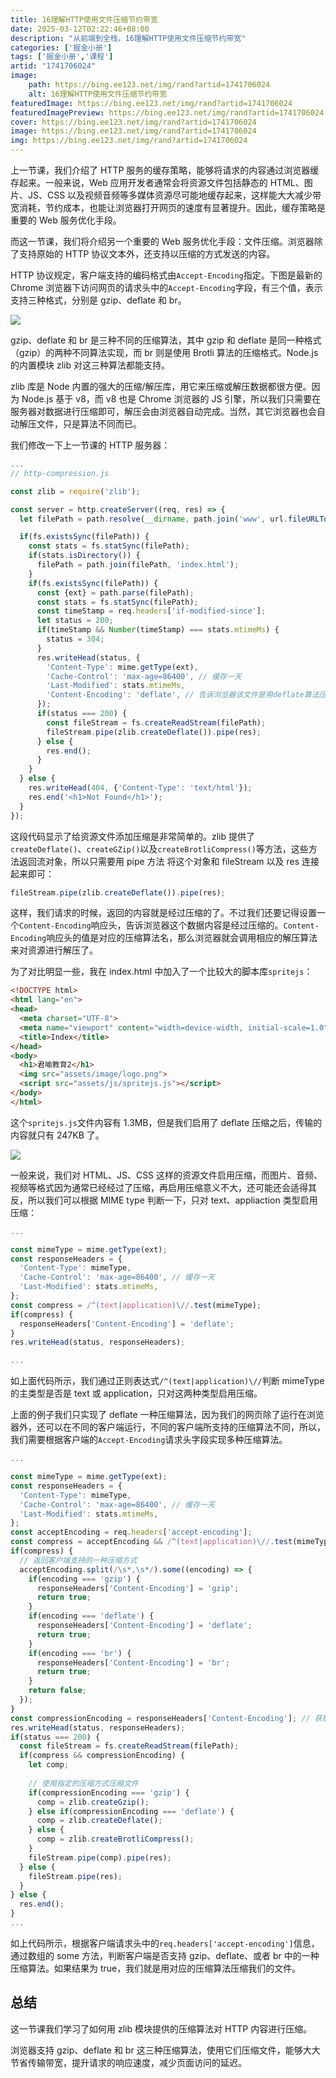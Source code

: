 ```yaml
---
title: 16理解HTTP使用文件压缩节约带宽
date: 2025-03-12T02:22:46+08:00
description: "从前端到全栈，16理解HTTP使用文件压缩节约带宽"
categories: ['掘金小册']
tags: ['掘金小册','课程']
artid: "1741706024"
image:
    path: https://bing.ee123.net/img/rand?artid=1741706024
    alt: 16理解HTTP使用文件压缩节约带宽
featuredImage: https://bing.ee123.net/img/rand?artid=1741706024
featuredImagePreview: https://bing.ee123.net/img/rand?artid=1741706024
cover: https://bing.ee123.net/img/rand?artid=1741706024
image: https://bing.ee123.net/img/rand?artid=1741706024
img: https://bing.ee123.net/img/rand?artid=1741706024
---
```


上一节课，我们介绍了 HTTP 服务的缓存策略，能够将请求的内容通过浏览器缓存起来。一般来说，Web 应用开发者通常会将资源文件包括静态的 HTML、图片、JS、CSS 以及视频音频等多媒体资源尽可能地缓存起来，这样能大大减少带宽消耗，节约成本，也能让浏览器打开网页的速度有显著提升。因此，缓存策略是重要的 Web 服务优化手段。

而这一节课，我们将介绍另一个重要的 Web 服务优化手段：文件压缩。浏览器除了支持原始的 HTTP 协议文本外，还支持以压缩的方式发送的内容。

HTTP 协议规定，客户端支持的编码格式由`Accept-Encoding`指定。下图是最新的 Chrome 浏览器下访问网页的请求头中的`Accept-Encoding`字段，有三个值，表示支持三种格式，分别是 gzip、deflate 和 br。

![](https://p0.ssl.qhimg.com/t01b860ee03ef5e7ee6.jpg)

gzip、deflate 和 br 是三种不同的压缩算法，其中 gzip 和 deflate 是同一种格式（gzip）的两种不同算法实现，而 br 则是使用 Brotli 算法的压缩格式。Node.js 的内置模块 zlib 对这三种算法都能支持。

zlib 库是 Node 内置的强大的压缩/解压库，用它来压缩或解压数据都很方便。因为 Node.js 基于 v8，而 v8 也是 Chrome 浏览器的 JS 引擎，所以我们只需要在服务器对数据进行压缩即可，解压会由浏览器自动完成。当然，其它浏览器也会自动解压文件，只是算法不同而已。

我们修改一下上一节课的 HTTP 服务器：

```js
... 
// http-compression.js

const zlib = require('zlib');

const server = http.createServer((req, res) => {
  let filePath = path.resolve(__dirname, path.join('www', url.fileURLToPath(`file:///${req.url}`)));

  if(fs.existsSync(filePath)) {
    const stats = fs.statSync(filePath);
    if(stats.isDirectory()) {
      filePath = path.join(filePath, 'index.html');
    }
    if(fs.existsSync(filePath)) {
      const {ext} = path.parse(filePath);
      const stats = fs.statSync(filePath);
      const timeStamp = req.headers['if-modified-since'];
      let status = 200;
      if(timeStamp && Number(timeStamp) === stats.mtimeMs) {
        status = 304;
      }
      res.writeHead(status, {
        'Content-Type': mime.getType(ext),
        'Cache-Control': 'max-age=86400', // 缓存一天
        'Last-Modified': stats.mtimeMs,
        'Content-Encoding': 'deflate', // 告诉浏览器该文件是用deflate算法压缩的
      });
      if(status === 200) {
        const fileStream = fs.createReadStream(filePath);
        fileStream.pipe(zlib.createDeflate()).pipe(res);
      } else {
        res.end();
      }
    }
  } else {
    res.writeHead(404, {'Content-Type': 'text/html'});
    res.end('<h1>Not Found</h1>');
  }
});
```

这段代码显示了给资源文件添加压缩是非常简单的。zlib 提供了`createDeflate()`、`createGZip()`以及`createBrotliCompress()`等方法，这些方法返回流对象，所以只需要用 pipe 方法 将这个对象和 fileStream 以及 res 连接起来即可：

```js
fileStream.pipe(zlib.createDeflate()).pipe(res);
```

这样，我们请求的时候，返回的内容就是经过压缩的了。不过我们还要记得设置一个`Content-Encoding`响应头，告诉浏览器这个数据内容是经过压缩的。`Content-Encoding`响应头的值是对应的压缩算法名，那么浏览器就会调用相应的解压算法来对资源进行解压了。

为了对比明显一些，我在 index.html 中加入了一个比较大的脚本库`spritejs`：

```html
<!DOCTYPE html>
<html lang="en">
<head>
  <meta charset="UTF-8">
  <meta name="viewport" content="width=device-width, initial-scale=1.0">
  <title>Index</title>
</head>
<body>
  <h1>君喻教育2</h1>
  <img src="assets/image/logo.png">
  <script src="assets/js/spritejs.js"></script>
</body>
</html>
```

这个`spritejs.js`文件内容有 1.3MB，但是我们启用了 deflate 压缩之后，传输的内容就只有 247KB 了。

![](https://p0.ssl.qhimg.com/t011787cb97fc4d4d4b.jpg)

一般来说，我们对 HTML、JS、CSS 这样的资源文件启用压缩，而图片、音频、视频等格式因为通常已经经过了压缩，再启用压缩意义不大，还可能还会适得其反，所以我们可以根据 MIME type 判断一下，只对 text、appliaction 类型启用压缩：

```js
...

const mimeType = mime.getType(ext);
const responseHeaders = {
  'Content-Type': mimeType,
  'Cache-Control': 'max-age=86400', // 缓存一天
  'Last-Modified': stats.mtimeMs,
};
const compress = /^(text|application)\//.test(mimeType);
if(compress) {
  responseHeaders['Content-Encoding'] = 'deflate';
}
res.writeHead(status, responseHeaders);

...
```

如上面代码所示，我们通过正则表达式`/^(text|application)\//`判断 mimeType 的主类型是否是 text 或 application，只对这两种类型启用压缩。

上面的例子我们只实现了 deflate 一种压缩算法，因为我们的网页除了运行在浏览器外，还可以在不同的客户端运行，不同的客户端所支持的压缩算法不同，所以，我们需要根据客户端的`Accept-Encoding`请求头字段实现多种压缩算法。

```js
...

const mimeType = mime.getType(ext);
const responseHeaders = {
  'Content-Type': mimeType,
  'Cache-Control': 'max-age=86400', // 缓存一天
  'Last-Modified': stats.mtimeMs,
};
const acceptEncoding = req.headers['accept-encoding'];
const compress = acceptEncoding && /^(text|application)\//.test(mimeType);
if(compress) {
  // 返回客户端支持的一种压缩方式
  acceptEncoding.split(/\s*,\s*/).some((encoding) => {
    if(encoding === 'gzip') {
      responseHeaders['Content-Encoding'] = 'gzip';
      return true;
    }
    if(encoding === 'deflate') {
      responseHeaders['Content-Encoding'] = 'deflate';
      return true;
    }
    if(encoding === 'br') {
      responseHeaders['Content-Encoding'] = 'br';
      return true;
    }
    return false;
  });
}
const compressionEncoding = responseHeaders['Content-Encoding']; // 获取选中的压缩方式
res.writeHead(status, responseHeaders);
if(status === 200) {
  const fileStream = fs.createReadStream(filePath);
  if(compress && compressionEncoding) {
    let comp;
    
    // 使用指定的压缩方式压缩文件
    if(compressionEncoding === 'gzip') {
      comp = zlib.createGzip();
    } else if(compressionEncoding === 'deflate') {
      comp = zlib.createDeflate();
    } else {
      comp = zlib.createBrotliCompress();
    }
    fileStream.pipe(comp).pipe(res);
  } else {
    fileStream.pipe(res);
  }
} else {
  res.end();
}
...
```

如上代码所示，根据客户端请求头中的`req.headers['accept-encoding']`信息，通过数组的 some 方法，判断客户端是否支持 gzip、deflate、或者 br 中的一种压缩算法。如果结果为 true，我们就是用对应的压缩算法压缩我们的文件。

## 总结

这一节课我们学习了如何用 zlib 模块提供的压缩算法对 HTTP 内容进行压缩。

浏览器支持 gzip、deflate 和 br 这三种压缩算法，使用它们压缩文件，能够大大节省传输带宽，提升请求的响应速度，减少页面访问的延迟。
